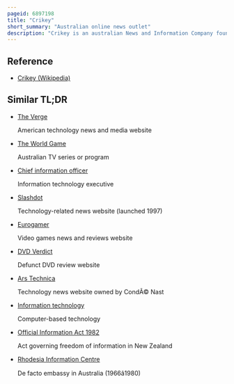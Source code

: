 ```yaml
---
pageid: 6897198
title: "Crikey"
short_summary: "Australian online news outlet"
description: "Crikey is an australian News and Information Company founded in 1999. It consists of a Website and an e-newsletter available to Subscribers."
---
```


## Reference

- [Crikey (Wikipedia)](https://en.wikipedia.org/?curid=6897198)

## Similar TL;DR

- [The Verge](/tldr/en/the-verge)

  American technology news and media website

- [The World Game](/tldr/en/the-world-game)

  Australian TV series or program

- [Chief information officer](/tldr/en/chief-information-officer)

  Information technology executive

- [Slashdot](/tldr/en/slashdot)

  Technology-related news website (launched 1997)

- [Eurogamer](/tldr/en/eurogamer)

  Video games news and reviews website

- [DVD Verdict](/tldr/en/dvd-verdict)

  Defunct DVD review website

- [Ars Technica](/tldr/en/ars-technica)

  Technology news website owned by CondÃ© Nast

- [Information technology](/tldr/en/information-technology)

  Computer-based technology

- [Official Information Act 1982](/tldr/en/official-information-act-1982)

  Act governing freedom of information in New Zealand

- [Rhodesia Information Centre](/tldr/en/rhodesia-information-centre)

  De facto embassy in Australia (1966â1980)
